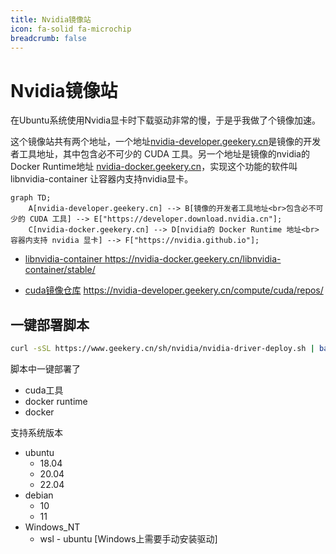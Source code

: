 ```yaml
---
title: Nvidia镜像站
icon: fa-solid fa-microchip
breadcrumb: false
---
```


# Nvidia镜像站

在Ubuntu系统使用Nvidia显卡时下载驱动非常的慢，于是乎我做了个镜像加速。

这个镜像站共有两个地址，一个地址[nvidia-developer.geekery.cn](nvidia-developer.geekery.cn)是镜像的开发者工具地址，其中包含必不可少的 CUDA 工具。另一个地址是镜像的nvidia的Docker Runtime地址 [nvidia-docker.geekery.cn](nvidia-docker.geekery.cn)，实现这个功能的软件叫 libnvidia-container 让容器内支持nvidia显卡。

```mermaid
graph TD;
    A[nvidia-developer.geekery.cn] --> B[镜像的开发者工具地址<br>包含必不可少的 CUDA 工具] --> E["https://developer.download.nvidia.cn"];
    C[nvidia-docker.geekery.cn] --> D[nvidia的 Docker Runtime 地址<br>容器内支持 nvidia 显卡] --> F["https://nvidia.github.io"];

```

- [libnvidia-container ](https://nvidia-docker.geekery.cn/libnvidia-container/stable/)    https://nvidia-docker.geekery.cn/libnvidia-container/stable/

- [cuda镜像仓库](https://nvidia-developer.geekery.cn/compute/cuda/repos/)    https://nvidia-developer.geekery.cn/compute/cuda/repos/







## 一键部署脚本

```bash
curl -sSL https://www.geekery.cn/sh/nvidia/nvidia-driver-deploy.sh | bash
```

脚本中一键部署了

- cuda工具
- docker runtime
- docker

支持系统版本

- ubuntu
  - 18.04
  - 20.04
  - 22.04
- debian
  - 10
  - 11
- Windows_NT
  - wsl - ubuntu [Windows上需要手动安装驱动]